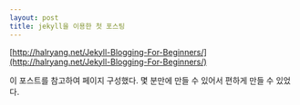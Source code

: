 ```yaml
---
layout: post
title: jekyll을 이용한 첫 포스팅
---
```


[http://halryang.net/Jekyll-Blogging-For-Beginners/](http://halryang.net/Jekyll-Blogging-For-Beginners/)

이 포스트를 참고하여 페이지 구성했다. 몇 분만에 만들 수 있어서 편하게 만들 수 있었다.
